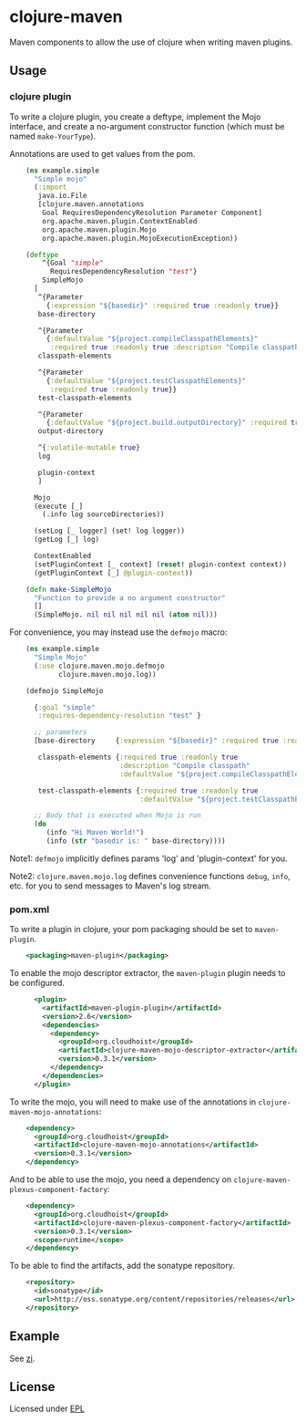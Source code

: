 # clojure-maven

Maven components to allow the use of clojure when writing maven plugins.

## Usage

### clojure plugin

To write a clojure plugin, you create a deftype, implement the Mojo interface,
and create a no-argument constructor function (which must be named
`make-YourType`).

Annotations are used to get values from the pom.

```clojure
    (ns example.simple
      "Simple mojo"
      (:import
       java.io.File
       [clojure.maven.annotations
        Goal RequiresDependencyResolution Parameter Component]
        org.apache.maven.plugin.ContextEnabled
        org.apache.maven.plugin.Mojo
        org.apache.maven.plugin.MojoExecutionException))

    (deftype
        ^{Goal "simple"
          RequiresDependencyResolution "test"}
        SimpleMojo
      [
       ^{Parameter
         {:expression "${basedir}" :required true :readonly true}}
       base-directory

       ^{Parameter
         {:defaultValue "${project.compileClasspathElements}"
          :required true :readonly true :description "Compile classpath"}}
       classpath-elements

       ^{Parameter
         {:defaultValue "${project.testClasspathElements}"
          :required true :readonly true}}
       test-classpath-elements

       ^{Parameter
         {:defaultValue "${project.build.outputDirectory}" :required true}}
       output-directory

       ^{:volatile-mutable true}
       log

       plugin-context
       ]

      Mojo
      (execute [_]
        (.info log sourceDirectories))

      (setLog [_ logger] (set! log logger))
      (getLog [_] log)

      ContextEnabled
      (setPluginContext [_ context] (reset! plugin-context context))
      (getPluginContext [_] @plugin-context))

    (defn make-SimpleMojo
      "Function to provide a no argument constructor"
      []
      (SimpleMojo. nil nil nil nil nil (atom nil)))
```

For convenience, you may instead use the `defmojo` macro:

```clojure
    (ns example.simple
      "Simple Mojo"
      (:use clojure.maven.mojo.defmojo
            clojure.maven.mojo.log))

    (defmojo SimpleMojo

      {:goal "simple"
       :requires-dependency-resolution "test" }

      ;; parameters
      [base-directory     {:expression "${basedir}" :required true :readonly true}

       classpath-elements {:required true :readonly true
                           :description "Compile classpath"
                           :defaultValue "${project.compileClasspathElements}" }

       test-classpath-elements {:required true :readonly true
                                :defaultValue "${project.testClasspathElements}" } ]

      ;; Body that is executed when Mojo is run
      (do
         (info "Hi Maven World!")
         (info (str "basedir is: " base-directory))))
```

Note1: `defmojo` implicitly defines params 'log' and 'plugin-context' for you.

Note2: `clojure.maven.mojo.log` defines convenience functions `debug`, `info`, etc.
for you to send messages to Maven's log stream.


### pom.xml

To write a plugin in clojure, your pom packaging should be set to `maven-plugin`.

```xml
    <packaging>maven-plugin</packaging>
```

To enable the mojo descriptor extractor, the `maven-plugin` plugin needs to be
configured.

```xml
      <plugin>
        <artifactId>maven-plugin-plugin</artifactId>
        <version>2.6</version>
        <dependencies>
          <dependency>
            <groupId>org.cloudhoist</groupId>
            <artifactId>clojure-maven-mojo-descriptor-extractor</artifactId>
            <version>0.3.1</version>
          </dependency>
        </dependencies>
      </plugin>
```

To write the mojo, you will need to make use of the annotations in
`clojure-maven-mojo-annotations`:

```xml
    <dependency>
      <groupId>org.cloudhoist</groupId>
      <artifactId>clojure-maven-mojo-annotations</artifactId>
      <version>0.3.1</version>
    </dependency>
```

And to be able to use the mojo, you need a dependency on
`clojure-maven-plexus-component-factory`:

```xml
    <dependency>
      <groupId>org.cloudhoist</groupId>
      <artifactId>clojure-maven-plexus-component-factory</artifactId>
      <version>0.3.1</version>
      <scope>runtime</scope>
    </dependency>
```

To be able to find the artifacts, add the sonatype repository.

```xml
    <repository>
      <id>sonatype</id>
      <url>http://oss.sonatype.org/content/repositories/releases</url>
    </repository>
```

## Example

See [zi](https://github.com/pallet/zi).

## License

Licensed under [EPL](http://www.eclipse.org/legal/epl-v10.html)
